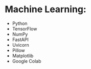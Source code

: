 # Machine Learning:
- Python
- TensorFlow
- NumPy
- FastAPI
- Uvicorn
- Pillow
- Matplotlib
- Google Colab
